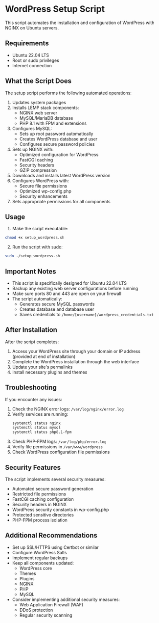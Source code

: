 # WordPress Setup Script

This script automates the installation and configuration of WordPress with NGINX on Ubuntu servers.

## Requirements

- Ubuntu 22.04 LTS
- Root or sudo privileges
- Internet connection

## What the Script Does

The setup script performs the following automated operations:

1. Updates system packages
2. Installs LEMP stack components:
   - NGINX web server
   - MySQL/MariaDB database
   - PHP 8.1 with FPM and extensions
3. Configures MySQL:
   - Sets up root password automatically
   - Creates WordPress database and user
   - Configures secure password policies
4. Sets up NGINX with:
   - Optimized configuration for WordPress
   - FastCGI caching
   - Security headers
   - GZIP compression
5. Downloads and installs latest WordPress version
6. Configures WordPress with:
   - Secure file permissions
   - Optimized wp-config.php
   - Security enhancements
7. Sets appropriate permissions for all components

## Usage

1. Make the script executable:

```bash
chmod +x setup_wordpress.sh
```

2. Run the script with sudo:

```bash
sudo ./setup_wordpress.sh
```

## Important Notes

- This script is specifically designed for Ubuntu 22.04 LTS
- Backup any existing web server configurations before running
- Make sure ports 80 and 443 are open on your firewall
- The script automatically:
  - Generates secure MySQL passwords
  - Creates database and database user
  - Saves credentials to `/home/[username]/wordpress_credentials.txt`

## After Installation

After the script completes:
1. Access your WordPress site through your domain or IP address (provided at end of installation)
2. Complete the WordPress installation through the web interface
3. Update your site's permalinks
4. Install necessary plugins and themes

## Troubleshooting

If you encounter any issues:
1. Check the NGINX error logs: `/var/log/nginx/error.log`
2. Verify services are running:
   ```bash
   systemctl status nginx
   systemctl status mysql
   systemctl status php8.1-fpm
   ```
3. Check PHP-FPM logs: `/var/log/php/error.log`
4. Verify file permissions in `/var/www/wordpress`
5. Check WordPress configuration file permissions

## Security Features

The script implements several security measures:
- Automated secure password generation
- Restricted file permissions
- FastCGI caching configuration
- Security headers in NGINX
- WordPress security constants in wp-config.php
- Protected sensitive directories
- PHP-FPM process isolation

## Additional Recommendations

- Set up SSL/HTTPS using Certbot or similar
- Configure WordPress Salts
- Implement regular backups
- Keep all components updated:
  - WordPress core
  - Themes
  - Plugins
  - NGINX
  - PHP
  - MySQL
- Consider implementing additional security measures:
  - Web Application Firewall (WAF)
  - DDoS protection
  - Regular security scanning
